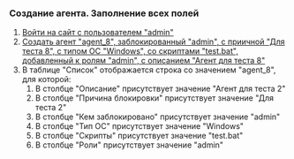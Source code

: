 ### Создание агента. Заполнение всех полей

1. [Войти на сайт с пользователем "admin"](../../../../0.%20Шаги/1.%20Войти%20на%20сайт%20с%20пользователем%20username.md)
1. [Создать агент "agent_8", заблокированный "admin", с приичной "Для теста 8", с типом ОС "Windows", со скриптами "test.bat", добавленный к ролям "admin", с описанием "Агент для теста 8"](../../../../0.%20Шаги/4.%20Создать%20агент%20agent,%20заблокированный%20lock_user,%20с%20приичной%20lock_cause,%20с%20типом%20ОС%20os_type,%20со%20скриптами%20scripts,%20добавленный%20к%20ролям%20roles,%20с%20описанием%20description.md)
1. В таблице "Список" отображается строка со значением "agent_8", для которой:
    1. В столбце "Описание" присутствует значение "Агент для теста 2"
    1. В столбце "Причина блокировки" присутствует значение "Для теста 2"
    1. В столбце "Кем заблокировано" присутствует значение "admin"
    1. В столбце "Тип ОС" присутствует значение "Windows"
    1. В столбце "Скрипты" присутствует значение "test.bat"
    1. В столбце "Роли" присутствует значение "admin"
